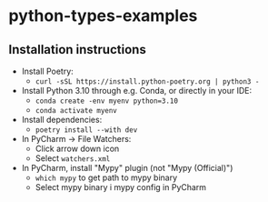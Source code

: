 # python-types-examples

## Installation instructions

- Install Poetry:
  - `curl -sSL https://install.python-poetry.org | python3 -`
- Install Python 3.10 through e.g. Conda, or directly in your IDE:
  - `conda create -env myenv python=3.10`
  - `conda activate myenv`
- Install dependencies:
  - `poetry install --with dev`
- In PyCharm -> File Watchers:
  - Click arrow down icon
  - Select `watchers.xml`
- In PyCharm, install "Mypy" plugin (not "Mypy (Official)")
  - `which mypy` to get path to mypy binary
  - Select mypy binary i mypy config in PyCharm
